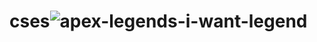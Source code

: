 # cses![apex-legends-i-want-legend](https://github.com/Tomhawkstorm55557/cses/assets/77274104/493df70e-876d-4b75-9e9a-0cf871e39ca3)
